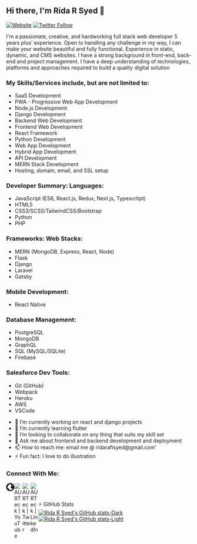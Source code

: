 ## Hi there, I'm Rida R Syed 👋

[![Website](https://img.shields.io/website?label=aurteck.com&style=for-the-badge&url=https%3A%2F%2Ftuomokankaanpaa.com)](https://aurteck.com)
[![Twitter Follow](https://img.shields.io/twitter/follow/tumee?color=1DA1F2&logo=twitter&style=for-the-badge)](https://www.linkedin.com/company/aurtecks/)

I'm a passionate, creative, and hardworking full stack web developer 5 years plus’ experience. Open to handling any challenge in my way, I can make your website beautiful and fully functional. Experience in static, dynamic, and CMS websites. I have a strong background in front-end, back-end and project management. I have a deep understanding of technologies, platforms and approaches required to build a quality digital solution

### My Skills/Services include, but are not limited to:
<ul>
  <li> SaaS Development </li>
   <li> PWA - Progressive Web App Development</li>
   <li> Node.js Development</li>
   <li> Django Development</li>
   <li> Backend Web Development</li>
   <li> Frontend Web Development</li>
   <li> React Framework</li>
   <li> Python Development</li>
   <li> Web App Development</li>
   <li> Hybrid App Development</li>
   <li> API Development</li>
   <li> MERN Stack Development</li>
   <li> Hosting, domain, email, and SSL setup</li>
</ul>

### Developer Summary: Languages:
<ul>
    <li> JavaScript (ES6, React.js, Redux, Next.js, Typescrtipt)</li>
    <li> HTML5</li>
    <li> CSS3/SCSS/TailwindCSS/Bootstrap</li>
    <li> Python</li>
    <li> PHP </li>
</ul>

### Frameworks: Web Stacks:
<ul>
    <li> MERN (MongoDB, Express, React, Node)</li>
    <li> Flask</li>
    <li> Django</li>
    <li> Laravel </li>
    <li> Gatsby</li>
</ul>

### Mobile Development:
<ul>
  <li> React Native</li>
</ul>

### Database Management:
<ul>
    <li> PostgreSQL</li>
    <li> MongoDB</li>
    <li> GraphQL</li>
    <li> SQL (MySQL/SQLite)</li>
    <li> Firebase</li>
</ul>

### Salesforce Dev Tools:
<ul>
    <li> Git (GitHub)</li>
    <li> Webpack</li>
    <li> Heroku</li></li>
    <li> AWS</li>
    <li> VSCode</li>
</ul>

<ul>
  <li> 🔭 I’m currently working on react and django projects</li>
  <li> 🌱 I’m currently learning flutter</li>
  <li> 👯 I’m looking to collaborate on any thing that suits my skill set</li>
  <li> 💬 Ask me about frontend and backend development and deployment</li>
  <li> 📫 How to reach me: email me @ ridarafisyed@gmail.com'</li>
  <li> ⚡ Fun fact: I love to do illustration</li>
</ul>

### Connect With Me:

[<img align="left" alt="aurteck.com" width="22px" src="https://raw.githubusercontent.com/iconic/open-iconic/master/svg/globe.svg" />][website]
[<img align="left" alt="AURTeck | YouTube" width="22px" src="https://cdn.jsdelivr.net/npm/simple-icons@v3/icons/youtube.svg" />][youtube]
[<img align="left" alt="AURTeck | Twitter" width="22px" src="https://cdn.jsdelivr.net/npm/simple-icons@v3/icons/twitter.svg" />][twitter]
[<img align="left" alt="AURTeck | LinkedIn" width="22px" src="https://cdn.jsdelivr.net/npm/simple-icons@v3/icons/linkedin.svg" />][linkedin]


<!-- ### 📕 Latest Blog Posts -->

<!-- BLOG-POST-LIST:START -->
<!-- - [Want FASTER build time with Next.js? DO THIS! ⚡](https://dev.to/tumee/want-faster-build-time-with-nextjs-do-this-39lc)
- [Underrated Next.js feature 🤯](https://dev.to/tumee/underrated-nextjs-feature-56ii)
- [If you use React, DO THIS!](https://dev.to/tumee/if-you-use-react-do-this-gh8)
- [Working on my Next.js Crash Course 📚](https://dev.to/tumee/working-on-my-nextjs-crash-course-4nch)
- [Week full of Next.js](https://dev.to/tumee/week-full-of-nextjs-37di) -->
<!-- BLOG-POST-LIST:END -->
<!-- 
➡️ [more blog posts...][blog]


### 📺 Latest YouTube Videos -->

<!-- YOUTUBE:START -->
<!-- - [Coding Next.js - Day in the Life of a Software Engineer - First Person View](https://www.youtube.com/watch?v=b3MoM7VSEaM)
- [Next.js Protected API Routes &lpar;with NextAuth&rpar;](https://www.youtube.com/watch?v=BXyDKfIe-es)
- [Day in the Life of a Software Engineer - First Person View - Coding in another office 👨‍💻](https://www.youtube.com/watch?v=wv4qJQkIp_w)
- [Day in the Life of a Software Engineer - First Person View - Working in Finland](https://www.youtube.com/watch?v=HVt8JkAHJiU)
- [Next.js 13 - How to add Authentication &lpar;app folder&rpar;](https://www.youtube.com/watch?v=DfIDr2jCkHo) -->
<!-- YOUTUBE:END -->
<!-- 
➡️ [more videos...][youtube]

 -->
<br/>

<br/>

:zap: GitHub Stats
<br/>
[![Rida R Syed's GitHub stats-Dark](https://github-readme-stats.vercel.app/api?username=ridarafisyed&show_icons=true&theme=dark#gh-dark-mode-only)](https://github.com/ridarafisyed/github-readme-stats#gh-dark-mode-only)
[![Rida R Syed's GitHub stats-Light](https://github-readme-stats.vercel.app/api?username=ridarafisyed&show_icons=true&theme=default#gh-light-mode-only)](https://github.com/ridarafisyed/github-readme-stats#gh-light-mode-only)

[website]: https://aurteck.com
[blog]: https://www.linkedin.com/pulse/streamline-your-software-delivery-navigating-phases-devops-rida-syed/?trackingId=M6Rq3lE6RmSfGJMy8A2PQA%3D%3D
[twitter]: https://twitter.com/AURTecks
[youtube]: https://www.youtube.com/@theprogramingninja
[linkedin]: https://www.linkedin.com/company/aurtecks/


<!--
**ridarafisyed/ridarafisyed** is a ✨ _special_ ✨ repository because its `README.md` (this file) appears on your GitHub profile.

Here are some ideas to get you started:


🤔 I’m looking for help with ...

😄 Pronouns: ...

-->
